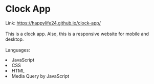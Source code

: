 # Clock App


Link: https://happylife24.github.io/clock-app/
<br>
<br>
This is a clock app.   Also, this is a responsive website for mobile and desktop.
<br>
<br>
Languages:
<li>JavaScript</li>
<li>CSS</li>
<li>HTML</li>
<li>Media Query by JavaScript</li>
